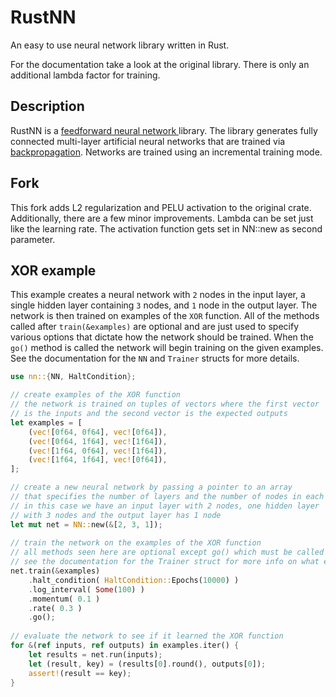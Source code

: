 # RustNN

An easy to use neural network library written in Rust.

For the documentation take a look at the original library. There is only an additional lambda factor for training.

## Description
RustNN is a [feedforward neural network ](http://en.wikipedia.org/wiki/Feedforward_neural_network)
library. The library
generates fully connected multi-layer artificial neural networks that
are trained via [backpropagation](http://en.wikipedia.org/wiki/Backpropagation).
Networks are trained using an incremental training mode.

## Fork
This fork adds L2 regularization and PELU activation to the original crate. Additionally, there are a few minor improvements.
Lambda can be set just like the learning rate. The activation function gets set in NN::new as second parameter.

## XOR example

This example creates a neural network with `2` nodes in the input layer,
a single hidden layer containing `3` nodes, and `1` node in the output layer.
The network is then trained on examples of the `XOR` function. All of the
methods called after `train(&examples)` are optional and are just used
to specify various options that dictate how the network should be trained.
When the `go()` method is called the network will begin training on the
given examples. See the documentation for the `NN` and `Trainer` structs
for more details.

```rust
use nn::{NN, HaltCondition};

// create examples of the XOR function
// the network is trained on tuples of vectors where the first vector
// is the inputs and the second vector is the expected outputs
let examples = [
    (vec![0f64, 0f64], vec![0f64]),
    (vec![0f64, 1f64], vec![1f64]),
    (vec![1f64, 0f64], vec![1f64]),
    (vec![1f64, 1f64], vec![0f64]),
];

// create a new neural network by passing a pointer to an array
// that specifies the number of layers and the number of nodes in each layer
// in this case we have an input layer with 2 nodes, one hidden layer
// with 3 nodes and the output layer has 1 node
let mut net = NN::new(&[2, 3, 1]);
    
// train the network on the examples of the XOR function
// all methods seen here are optional except go() which must be called to begin training
// see the documentation for the Trainer struct for more info on what each method does
net.train(&examples)
    .halt_condition( HaltCondition::Epochs(10000) )
    .log_interval( Some(100) )
    .momentum( 0.1 )
    .rate( 0.3 )
    .go();
    
// evaluate the network to see if it learned the XOR function
for &(ref inputs, ref outputs) in examples.iter() {
    let results = net.run(inputs);
    let (result, key) = (results[0].round(), outputs[0]);
    assert!(result == key);
}
```